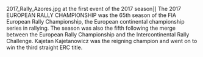 2017_Rally_Azores.jpg at the first event of the 2017 season]] The 2017 EUROPEAN RALLY CHAMPIONSHIP was the 65th season of the FIA European Rally Championship, the European continental championship series in rallying. The season was also the fifth following the merge between the European Rally Championship and the Intercontinental Rally Challenge. Kajetan Kajetanowicz was the reigning champion and went on to win the third straight ERC title.
